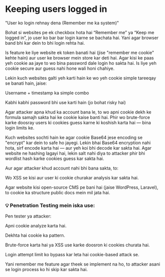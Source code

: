 # Keeping users logged in
"User ko login rehnay dena (Remember me ka system)"

Bohat si websites pe ek checkbox hota hai “Remember me” ya “Keep me logged in”, jo user ko bar bar login karne se bachata hai. Yani agar browser band bhi kar dein to bhi login rehta hai.

Is feature ke liye website ek token banati hai (jise "remember me cookie" kehte hain) aur user ke browser mein store kar deti hai. Agar kisi ke paas yeh cookie aa jaye to wo bina password dale login ho sakta hai. Is liye yeh cookie secure aur guess nahi hone wali honi chahiye.

Lekin kuch websites galti yeh karti hain ke wo yeh cookie simple tareeqay se banati hain, jaise:

Username + timestamp ka simple combo

Kabhi kabhi password bhi use karti hain (jo bohat risky hai)

Agar attacker apna khud ka account bana le, to wo apni cookie dekh ke formula samajh sakta hai ke cookie kaise banti hai. Phir wo brute-force karke doosray users ki cookies guess karne ki koshish karta hai — bina login limits ke.

Kuch websites sochti hain ke agar cookie Base64 jese encoding se "encrypt" kar dein to safe ho jayegi. Lekin bhai Base64 encryption nahi hota, sirf encode karta hai — aur yeh koi bhi decode kar sakta hai.
Agar website ne hashing lagayi hai, lekin salt nahi diya to attacker phir bhi wordlist hash karke cookies guess kar sakta hai.

Aur agar attacker khud account nahi bhi bana sakta, to:

Wo XSS se kisi aur user ki cookie churakar analysis kar sakta hai.

Agar website kisi open-source CMS pe bani hai (jaise WordPress, Laravel), to cookie ka structure public docs mein mil jata hai.

### 💡 Penetration Testing mein iska use:
Pen tester ya attacker:

Apni cookie analyze karta hai.

Dekhta hai cookie ka pattern.

Brute-force karta hai ya XSS use karke doosron ki cookies churata hai.

Login attempt limit ko bypass kar leta hai cookie-based attack se.

Yani remember me feature agar theek se implement na ho, to attacker asani se login process ko hi skip kar sakta hai.

